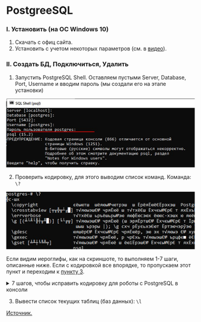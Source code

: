 # PostgreeSQL

### I. Установить (на ОС Windows 10)
1. Скачать с офиц сайта.
1. Установить с учетом некоторых параметров (см. в [видео](https://www.youtube.com/watch?v=PfyC39EzTmk&list=PLPPIc-4tm3YQsdhSV1qzAgDKTuMUNnPmp&index=1)).

### II. Создать БД, Подключиться, Удалить

1. Запустить PostgreSQL Shell.
Оставляем пустыми Server, Database, Port, Username
и вводим пароль (мы создали его на этапе установки)

![](/PostgreeSQL/screen/1_RunShell.jpg)

2. Проверить кодировку, для этого выводим список команд.
Команда: `\?`

![](/PostgreeSQL/screen/2_ASCII.jpg)

Если видим иероглифы, как на скриншоте, то выполняем 1-7 шаги, описанные ниже. Если с кодировкой все впорядке, то пропускаем этот пункт и переходим к [пункту 3](#point3).

<details>
<summary> 7 шагов, чтобы исправить кодировку для роботы с PostgreSQL в консоли </summary>

    1. Сначала нужно добавить путь для команды psql в переменные окружения Windows.
    Щелкните правой кнопкой мыши «Этот компьютер» -> «Свойства» -> «Дополнительные параметры системы» -> «Переменные среды».
    2. В переменную Path добавить путь C:\Program Files\PostgreSQL\15\bin
    3. Перезапустить ПК.
    4. Проверить: запустить cmd, ввести команду 
`psql` 
    
    должно появиться поле с введением логина.

![](/PostgreeSQL/screen/3_cmd.jpg)

    5. Ввести 
`psql -d postgres -U postgres`, где `-d postgres` ключ d и имя БД, `-U postgres`, ключ U и логин.
    
    7.  Ввести команду: 
    
`psql \! chcp 1251`

 и проверить с помощью команды 
 
`\?`

![](/PostgreeSQL/screen/4_ASCII2.jpg)

    Далее работаем в терминале cmd.
    
</details>


3. <a name="point3"></a> Вывести список текущих таблиц (баз данных): `\l`


[Источник.](https://www.youtube.com/watch?v=-vFnDLJ1blg&list=PLPPIc-4tm3YQsdhSV1qzAgDKTuMUNnPmp&index=2)